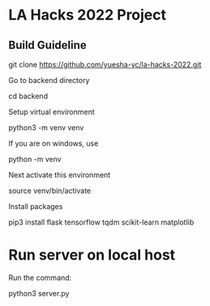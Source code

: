 # LA Hacks 2022 Project

## Build Guideline

git clone https://github.com/yuesha-yc/la-hacks-2022.git

Go to backend directory

cd backend

Setup virtual environment

python3 -m venv venv

If you are on windows, use 

python -m venv <path>

Next activate this environment

source venv/bin/activate

Install packages

pip3 install flask tensorflow tqdm scikit-learn matplotlib

# Run server on local host

Run the command:

python3 server.py




